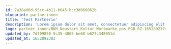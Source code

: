 ```yaml
---
id: 7a38a00d-95cc-4b11-b645-bcc3d066062b
blueprint: partnerinnen
title: 'Test Partnerin'
description: 'Lorem ipsum dolor sit amet, consectetuer adipiscing elit. Aenean commodo ligula eget dolor. Aenean massa. Cum sociis natoque penatibus et magnis dis parturient montes, nascetur ridiculus mus.'
logo: partner_innen/BKM_Neustart_Kultur_Wortmarke_pos_RGB_RZ-1652892374.jpg
updated_by: 7d709850-5c35-4065-be68-b627c348051d
updated_at: 1652892383
---
```

